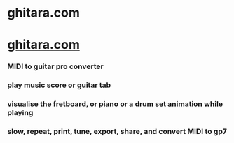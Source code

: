 # ghitara.com

# [ghitara.com](https://ghitara.com/index.php?play2=C/CelelalteCuvinte/CelelalteCuvinte-LaCeasTirziu.gp5&genere=dummy0.jpg&sse=3279-3395-0&plpa)
      
### MIDI to guitar pro converter
### play music score or guitar tab
### visualise the fretboard, or piano or a drum set animation while playing
### slow, repeat, print, tune, export, share, and convert MIDI to gp7



